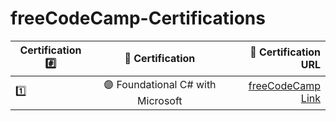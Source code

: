 # freeCodeCamp-Certifications



| Certification #️⃣ | 🧾 Certification | 🔗 Certification URL |
|-------|:-------:|------------:|
| 1️⃣ | 🟣 Foundational C# with Microsoft | [freeCodeCamp Link](https://www.freecodecamp.org/learn/foundational-c-sharp-with-microsoft/) |
